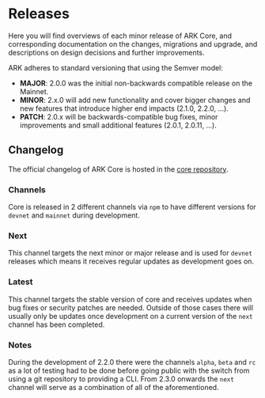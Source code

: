 # Releases

Here you will find overviews of each minor release of ARK Core, and corresponding documentation on the changes, migrations and upgrade, and descriptions on design decisions and further improvements.

ARK adheres to standard versioning that using the Semver model:

* **MAJOR**: 2.0.0 was the initial non-backwards compatible release on the Mainnet.
* **MINOR**: 2.x.0 will add new functionality and cover bigger changes and new features that introduce higher end impacts \(2.1.0, 2.2.0, …\).
* **PATCH**: 2.0.x will be backwards-compatible bug fixes, minor improvements and small additional features \(2.0.1, 2.0.11, …\).

## Changelog

The official changelog of ARK Core is hosted in the [core repository](https://github.com/ARKEcosystem/core/blob/master/CHANGELOG.md).

### Channels <a id="channels"></a>

Core is released in 2 different channels via `npm` to have different versions for `devnet` and `mainnet` during development.

### Next

This channel targets the next minor or major release and is used for `devnet` releases which means it receives regular updates as development goes on.

### Latest

This channel targets the stable version of core and receives updates when bug fixes or security patches are needed. Outside of those cases there will usually only be updates once development on a current version of the `next` channel has been completed.

### Notes

During the development of 2.2.0 there were the channels `alpha`, `beta` and `rc` as a lot of testing had to be done before going public with the switch from using a git repository to providing a CLI. From 2.3.0 onwards the `next` channel will serve as a combination of all of the aforementioned.

